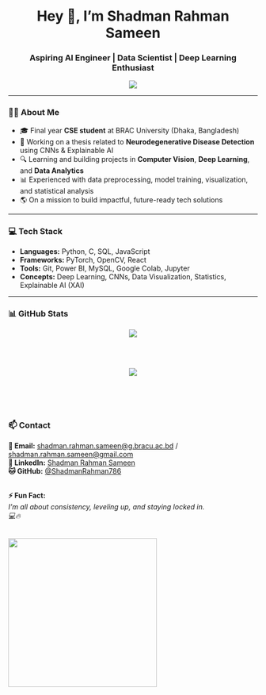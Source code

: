 <h1 align="center">Hey 👋, I’m Shadman Rahman Sameen</h1>
<h3 align="center">Aspiring AI Engineer | Data Scientist | Deep Learning Enthusiast</h3>

<p align="center">
  <img src="https://readme-typing-svg.herokuapp.com?font=Fira+Code&size=20&pause=1000&color=00B3FF&center=true&vCenter=true&width=500&lines=Future+AI+Engineer+in+the+making...;Data+Science+Enthusiast+🚀;OpenCV+%7C+PyTorch+%7C+CNNs+%7C+XAI;Obsessed+with+Growth+and+Mastery" />
</p>

---

### 👨‍💻 About Me

- 🎓 Final year **CSE student** at BRAC University (Dhaka, Bangladesh)  
- 🧠 Working on a thesis related to **Neurodegenerative Disease Detection** using CNNs & Explainable AI  
- 🔍 Learning and building projects in **Computer Vision**, **Deep Learning**, and **Data Analytics**  
- 📊 Experienced with data preprocessing, model training, visualization, and statistical analysis  
- 🌎 On a mission to build impactful, future-ready tech solutions  

---

### 💻 Tech Stack

- **Languages:** Python, C, SQL, JavaScript  
- **Frameworks:** PyTorch, OpenCV, React  
- **Tools:** Git, Power BI, MySQL, Google Colab, Jupyter  
- **Concepts:** Deep Learning, CNNs, Data Visualization, Statistics, Explainable AI (XAI)  

---

### 📊 GitHub Stats  

<p align="center">
  <img src="https://skillicons.dev/icons?i=python,c,cpp,js,react,html,css,sql,opencv,pytorch" />
</p> <br><br>

<p align="center">
  <img src="https://skillicons.dev/icons?i=python,c,cpp,js,react,html,css,sql,opencv,pytorch" />
</p>
<br><br><br>
  
###  📫 Contact
  <b>📧 Email:</b> <a href="mailto:shadman.rahman.sameen@g.bracu.ac.bd">shadman.rahman.sameen@g.bracu.ac.bd</a> / <a href="mailto:shadman.rahman.sameen@gmail.com">shadman.rahman.sameen@gmail.com</a><br>
  <b>💼 LinkedIn:</b> <a href="https://www.linkedin.com/in/shadman-rahman-sameen-1067632b8">Shadman Rahman Sameen</a><br>
  <b>🐱 GitHub:</b> <a href="https://github.com/ShadmanRahman786">@ShadmanRahman786</a><br><br>

  <b>⚡ Fun Fact:</b><br>
  <i>I’m all about consistency, leveling up, and staying locked in.<br>
  💻🔥</i><br><br>

  <img src="https://media.giphy.com/media/qgQUggAC3Pfv687qPC/giphy.gif" width="300"/>
</p>
